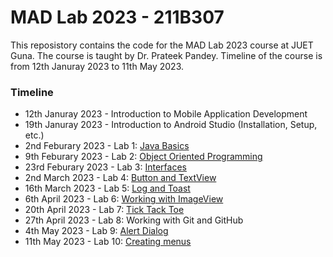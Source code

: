 # MAD Lab 2023 - 211B307

This reposistory contains the code for the MAD Lab 2023 course at JUET Guna. The course is taught by Dr. Prateek Pandey. Timeline of the course is from 12th Januray 2023 to 11th May 2023.

### Timeline

-   12th Januray 2023 - Introduction to Mobile Application Development
-   19th Januray 2023 - Introduction to Android Studio (Installation, Setup, etc.)
-   2nd Feburary 2023 - Lab 1: [Java Basics](Lab1)
-   9th Feburary 2023 - Lab 2: [Object Oriented Programming](Lab2)
-   23rd Feburary 2023 - Lab 3: [Interfaces](Lab3)
-   2nd March 2023 - Lab 4: [Button and TextView](Lab4)
-   16th March 2023 - Lab 5: [Log and Toast](Lab5)
-   6th April 2023 - Lab 6: [Working with ImageView](Lab6)
-   20th April 2023 - Lab 7: [Tick Tack Toe](https://github.com/149segolte/TicTacToe_MADLab)
-   27th April 2023 - Lab 8: Working with Git and GitHub
-   4th May 2023 - Lab 9: [Alert Dialog](Lab9)
-   11th May 2023 - Lab 10: [Creating menus](Lab10)
